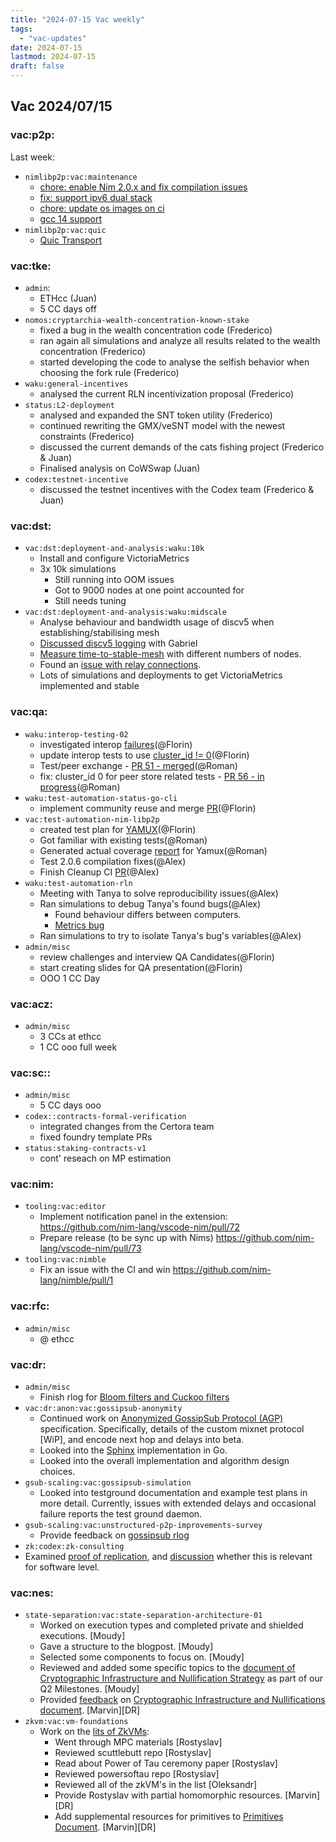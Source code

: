 ```yaml
---
title: "2024-07-15 Vac weekly"
tags:
  - "vac-updates"
date: 2024-07-15
lastmod: 2024-07-15
draft: false
---
```


## Vac 2024/07/15

### vac:p2p:
Last week:
- `nimlibp2p:vac:maintenance`
    - [chore: enable Nim 2.0.x and fix compilation issues](https://github.com/vacp2p/nim-libp2p/pull/1146)
    - [fix: support ipv6 dual stack](https://github.com/vacp2p/nim-libp2p/pull/1148)
    - [chore: update os images on ci](https://github.com/vacp2p/nim-libp2p/pull/1148)
    - [gcc 14 support](https://github.com/vacp2p/nim-libp2p/pull/1151)
- `nimlibp2p:vac:quic`
    - [Quic Transport](https://github.com/vacp2p/nim-libp2p/pull/725)

### vac:tke:
- `admin`:
  - ETHcc (Juan)
  - 5 CC days off
- `nomos:cryptarchia-wealth-concentration-known-stake`
  - fixed a bug in the wealth concentration code (Frederico)
  - ran again all simulations and analyze all results related to the wealth concentration (Frederico)
  - started developing the code to analyse the selfish behavior when choosing the fork rule (Frederico)
- `waku:general-incentives`
  - analysed the current RLN incentivization proposal (Frederico)
- `status:L2-deployment`
  - analysed and expanded the SNT token utility (Frederico)
  - continued rewriting the GMX/veSNT model with the newest constraints (Frederico)
  - discussed the current demands of the cats fishing project (Frederico & Juan)
  - Finalised analysis on CoWSwap (Juan)
- `codex:testnet-incentive`
  - discussed the testnet incentives with the Codex team (Frederico & Juan)

### vac:dst:
- `vac:dst:deployment-and-analysis:waku:10k`
    - Install and configure VictoriaMetrics
    - 3x 10k simulations
        - Still running into OOM issues
        - Got to 9000 nodes at one point accounted for
        - Still needs tuning
- `vac:dst:deployment-and-analysis:waku:midscale`
    - Analyse behaviour and bandwidth usage of discv5 when establishing/stabilising mesh
    - [Discussed discv5 logging](https://github.com/waku-org/nwaku/pull/2899) with Gabriel
    - [Measure time-to-stable-mesh](https://www.notion.so/Discv5-only-analysis-c8697b3128e84fe187479e1ecc109cc8) with different numbers of nodes.
    - Found an [issue with relay connections](https://github.com/waku-org/nwaku/issues/2892).
    - Lots of simulations and deployments to get VictoriaMetrics implemented and stable

### vac:qa:
- `waku:interop-testing-02`
	- investigated interop [failures](https://github.com/waku-org/nwaku/issues/2896)(@Florin)
	- update interop tests to use [cluster_id != 0](https://github.com/waku-org/waku-interop-tests/pull/55)(@Florin)
    - Test/peer exchange - [PR 51 - merged](https://github.com/waku-org/waku-interop-tests/pull/51)(@Roman)
    - fix: cluster_id 0 for peer store related tests - [PR 56 - in progress](https://github.com/waku-org/waku-interop-tests/pull/56)(@Roman)
- `waku:test-automation-status-go-cli`
	- implement community reuse and merge [PR](https://github.com/status-im/status-cli-tests/pull/5)(@Florin)
- `vac:test-automation-nim-libp2p`
	- created test plan for [YAMUX](https://www.notion.so/Yamux-7a25902e41944daaa45ae95cb79bd51d)(@Florin)
    - Got familiar with existing tests(@Roman)
    - Generated actual coverage [report](https://app.codecov.io/gh/romanzac/nim-libp2p/blob/test-coverage/libp2p%2Fmuxers%2Fyamux%2Fyamux.nim) for Yamux(@Roman)
    - Test 2.0.6 compilation fixes(@Alex)
    - Finish Cleanup CI [PR](https://github.com/vacp2p/nim-libp2p/pull/1117)(@Alex)
- `waku:test-automation-rln`
    - Meeting with Tanya to solve reproducibility issues(@Alex)
    - Ran simulations to debug Tanya's found bugs(@Alex)
        - Found behaviour differs between computers.
        - [Metrics bug](https://github.com/waku-org/nwaku/issues/2901)
    - Ran simulations to try to isolate Tanya's bug's variables(@Alex)
- `admin/misc`
	- review challenges and interview QA Candidates(@Florin)
	- start creating slides for QA presentation(@Florin)
	- OOO 1 CC Day

### vac:acz:
- `admin/misc`
    - 3 CCs at ethcc
    - 1 CC ooo full week

### vac:sc::
- `admin/misc`
    - 5 CC days ooo
- `codex::contracts-formal-verification`
    - integrated changes from the Certora team
    - fixed foundry template PRs
- `status:staking-contracts-v1`
    - cont' reseach on MP estimation

### vac:nim:
  - `tooling:vac:editor`
    - Implement notification panel in the extension: https://github.com/nim-lang/vscode-nim/pull/72
    - Prepare release (to be sync up with Nims) https://github.com/nim-lang/vscode-nim/pull/73
  - `tooling:vac:nimble`
    - Fix an issue with the CI and win https://github.com/nim-lang/nimble/pull/1

### vac:rfc:
- `admin/misc`
    - @ ethcc

### vac:dr:
- `admin/misc`
    - Finish rlog for [Bloom filters and Cuckoo filters](https://github.com/vacp2p/vac.dev/pull/146)
- `vac:dr:anon:vac:gossipsub-anonymity`
    - Continued work on [Anonymized GossipSub Protocol (AGP)](https://www.notion.so/Anonymized-GossipSub-Protocol-AGP-Wip-cbcbcd6067b347bb812041bce9c110ce) specification. Specifically, details of the custom mixnet protocol [WiP], and encode next hop and delays into beta.
    - Looked into the [Sphinx](https://github.com/nymtech/nym-mixnet/blob/develop/sphinx/sphinx.go) implementation in Go.
    - Looked into the overall implementation and algorithm design choices.
- `gsub-scaling:vac:gossipsub-simulation`
  - Looked into testground documentation and example test plans in more detail. Currently, issues with extended delays and occasional failure reports the test ground daemon.
- `gsub-scaling:vac:unstructured-p2p-improvements-survey`
  - Provide feedback on [gossipsub rlog](https://github.com/vacp2p/vac.dev/pull/145)
-  `zk:codex:zk-consulting`
  -  Examined [proof of replication](https://hackmd.io/prAbwLpUReqR4OaDLfeeMg), and [discussion](https://discord.com/channels/864066763682218004/1234441272484429875) whether this is relevant for software level.

### vac:nes:
- `state-separation:vac:state-separation-architecture-01`
    - Worked on execution types and completed private and shielded executions. [Moudy]
    - Gave a structure to the blogpost. [Moudy]
    - Selected some components to focus on. [Moudy]
    - Reviewed and added some specific topics to the [document of Cryptographic Infrastructure and Nullification Strategy](https://notes.status.im/s/iN82QzydC) as part of our Q2 Milestones. [Moudy]
    - Provided [feedback](https://discord.com/channels/864066763682218004/1261528251143032885) on [Cryptographic Infrastructure and Nullifications document](https://notes.status.im/s/iN82QzydC). [Marvin][DR]
- `zkvm:vac:vm-foundations`
    - Work on the [lits of ZkVMs](https://notes.status.im/ugF2lAAKTuG_t5PcdWwuwg):
        - Went through MPC materials [Rostyslav]
        - Reviewed scuttlebutt repo [Rostyslav]
        - Read about Power of Tau ceremony paper [Rostyslav]
        - Reviewed powersoftau repo [Rostyslav]
        - Reviewed all of the zkVM's in the list [Oleksandr]
        - Provide Rostyslav with partial homomorphic resources. [Marvin][DR]
        - Add supplemental resources for primitives to [Primitives Document](https://notes.status.im/s/AFBtW3Prj). [Marvin][DR]

